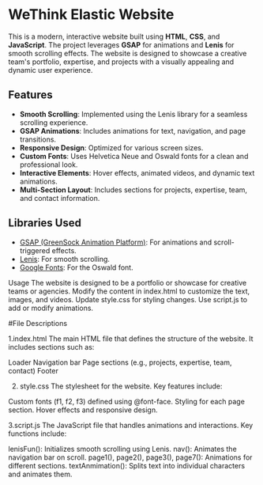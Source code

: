 # WeThink Elastic Website

This is a modern, interactive website built using **HTML**, **CSS**, and **JavaScript**. The project leverages **GSAP** for animations and **Lenis** for smooth scrolling effects. The website is designed to showcase a creative team's portfolio, expertise, and projects with a visually appealing and dynamic user experience.

## Features

- **Smooth Scrolling**: Implemented using the Lenis library for a seamless scrolling experience.
- **GSAP Animations**: Includes animations for text, navigation, and page transitions.
- **Responsive Design**: Optimized for various screen sizes.
- **Custom Fonts**: Uses Helvetica Neue and Oswald fonts for a clean and professional look.
- **Interactive Elements**: Hover effects, animated videos, and dynamic text animations.
- **Multi-Section Layout**: Includes sections for projects, expertise, team, and contact information.


## Libraries Used

- [GSAP (GreenSock Animation Platform)](https://greensock.com/gsap/): For animations and scroll-triggered effects.
- [Lenis](https://github.com/studio-freight/lenis): For smooth scrolling.
- [Google Fonts](https://fonts.google.com/): For the Oswald font.

Usage
The website is designed to be a portfolio or showcase for creative teams or agencies.
Modify the content in index.html to customize the text, images, and videos.
Update style.css for styling changes.
Use script.js to add or modify animations.


#File Descriptions


1.index.html
The main HTML file that defines the structure of the website. It includes sections such as:

Loader
Navigation bar
Page sections (e.g., projects, expertise, team, contact)
Footer

2. style.css
The stylesheet for the website. Key features include:

Custom fonts (f1, f2, f3) defined using @font-face.
Styling for each page section.
Hover effects and responsive design.


3.script.js
The JavaScript file that handles animations and interactions. Key functions include:

lenisFun(): Initializes smooth scrolling using Lenis.
nav(): Animates the navigation bar on scroll.
page1(), page2(), page3(), page7(): Animations for different sections.
textAnmimation(): Splits text into individual characters and animates them.

